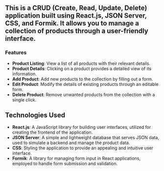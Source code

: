 ## This is a CRUD (Create, Read, Update, Delete) application built using React.js, JSON Server, CSS, and Formik. It allows you to manage a collection of products through a user-friendly interface.


### Features

- **Product Listing**: View a list of all products with their relevant details.
- **Product Details**: Clicking on a product provides a detailed view of its information.
- **Add Product**: Add new products to the collection by filling out a form.
- **Edit Product**: Modify the details of existing products through an editable form.
- **Delete Product**: Remove unwanted products from the collection with a single click.

## Technologies Used

- **React.js**: A JavaScript library for building user interfaces, utilized for creating the frontend of the application.
- **JSON Server**: A simple and lightweight database that serves JSON data, used to simulate a backend and manage the product data.
- **CSS**: Styling the application to provide an appealing and intuitive user interface.
- **Formik**: A library for managing form input in React applications, employed to handle form submission and validation.
